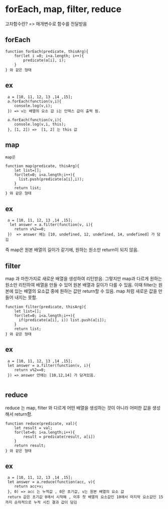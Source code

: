# forEach, map, filter, reduce


고차함수란? => 매개변수로 함수를 전달받음 

## forEach
```
function forEach(predicate, thisArg){
    for(let i =0; i<a.length; i++){
        predicate(a[i], i);
    }
} 와 같은 형태
```



## ex
```
 a = [10, 11, 12, 13 ,14 ,15];
 a.forEach(function(v,i){
    console.log(v,i);
 }) => v는 배열의 요소 값 i는 인덱스 값이 출력 됨.

 a.forEach(function(v,i){
    console.log(v,i, this);
 }, [1, 2]) =>  [1, 2] 는 this 값
```

## map
```
map은 

function map(predicate, thisArg){
    let list=[];
    for(let=0; i<a.length;i++){
      list.push(predicate(a[i],i));
    }
    return list;
} 와 같은 형태
```

## ex
``` 
 a = [10, 11, 12, 13 ,14 ,15]; 
  let answer = a.filter(function(v, i){
    return v%2==0;
 })  => answer 에는 [10, undefined, 12, undefined, 14, undefined] 가 담김

```

즉 
map은 원본 배열의 길이가 같기에, 원하는 원소만 return이 되지 않음.


## filter

map 과 마찬가지로 새로운 배열을 생성하여 리턴받음. 그렇지만 map과 다르게 원하는 원소만 리턴하여 배열을 만들 수 있어 원본 배열과 길이가 다를 수 있음. 이때 filter는 원본에 있는 배열의 요소값 중에 원하는 값만 return할 수 있음. map 처럼 새로운 값을 만들어 내지는 못함.

```
function filter(predicate, thisArg){
    let list=[];
    for(let=0; i<a.length;i++){
      if(predicate(a[i], i)) list.push(a[i]);
    }
    return list;
} 와 같은 형태
```
## ex
```
 a = [10, 11, 12, 13 ,14 ,15]; 
 let answer = a.filter(function(v, i){
    return v%2==0;
 }) => answer 안에는 [10,12,14] 가 담겨있음.
 
```



## reduce

reduce 는 map, filter 와 다르게 어떤 배열을 생성하는 것이 아니라 어떠한 값을 생성해서 return함.

```
function reduce(predicate, val){
    let result = val;
    for(let=0; i<a.length;i++){
        result = predicate(result, a[i])
    }
    return result;
} 와 같은 형태
```

## ex
```
 a = [10, 11, 12, 13 ,14 ,15]; 
 let answer = a.reduce(function(acc, v){
    return acc+v;  
 }, 0) => acc 는 누적값 , 0은 초기값, v는 원본 배열의 요소 값 
 return 값은 초기값 0에서 시작해 , 이후 첫 배열의 요소값인 10에서 마지막 요소값인 15 까지 순차적으로 누적 시킨 결과 값이 담김
```
